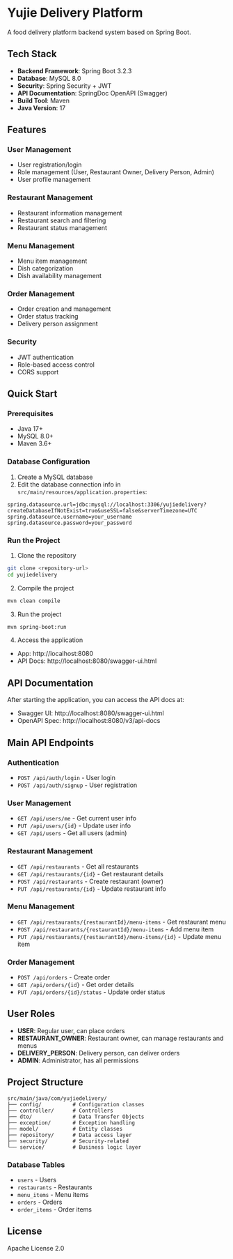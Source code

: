 # Yujie Delivery Platform

A food delivery platform backend system based on Spring Boot.

## Tech Stack

- **Backend Framework**: Spring Boot 3.2.3
- **Database**: MySQL 8.0
- **Security**: Spring Security + JWT
- **API Documentation**: SpringDoc OpenAPI (Swagger)
- **Build Tool**: Maven
- **Java Version**: 17

## Features

### User Management
- User registration/login
- Role management (User, Restaurant Owner, Delivery Person, Admin)
- User profile management

### Restaurant Management
- Restaurant information management
- Restaurant search and filtering
- Restaurant status management

### Menu Management
- Menu item management
- Dish categorization
- Dish availability management

### Order Management
- Order creation and management
- Order status tracking
- Delivery person assignment

### Security
- JWT authentication
- Role-based access control
- CORS support

## Quick Start

### Prerequisites

- Java 17+
- MySQL 8.0+
- Maven 3.6+

### Database Configuration

1. Create a MySQL database
2. Edit the database connection info in `src/main/resources/application.properties`:

```properties
spring.datasource.url=jdbc:mysql://localhost:3306/yujiedelivery?createDatabaseIfNotExist=true&useSSL=false&serverTimezone=UTC
spring.datasource.username=your_username
spring.datasource.password=your_password
```

### Run the Project

1. Clone the repository
```bash
git clone <repository-url>
cd yujiedelivery
```

2. Compile the project
```bash
mvn clean compile
```

3. Run the project
```bash
mvn spring-boot:run
```

4. Access the application
- App: http://localhost:8080
- API Docs: http://localhost:8080/swagger-ui.html

## API Documentation

After starting the application, you can access the API docs at:

- Swagger UI: http://localhost:8080/swagger-ui.html
- OpenAPI Spec: http://localhost:8080/v3/api-docs

## Main API Endpoints

### Authentication
- `POST /api/auth/login` - User login
- `POST /api/auth/signup` - User registration

### User Management
- `GET /api/users/me` - Get current user info
- `PUT /api/users/{id}` - Update user info
- `GET /api/users` - Get all users (admin)

### Restaurant Management
- `GET /api/restaurants` - Get all restaurants
- `GET /api/restaurants/{id}` - Get restaurant details
- `POST /api/restaurants` - Create restaurant (owner)
- `PUT /api/restaurants/{id}` - Update restaurant info

### Menu Management
- `GET /api/restaurants/{restaurantId}/menu-items` - Get restaurant menu
- `POST /api/restaurants/{restaurantId}/menu-items` - Add menu item
- `PUT /api/restaurants/{restaurantId}/menu-items/{id}` - Update menu item

### Order Management
- `POST /api/orders` - Create order
- `GET /api/orders/{id}` - Get order details
- `PUT /api/orders/{id}/status` - Update order status

## User Roles

- **USER**: Regular user, can place orders
- **RESTAURANT_OWNER**: Restaurant owner, can manage restaurants and menus
- **DELIVERY_PERSON**: Delivery person, can deliver orders
- **ADMIN**: Administrator, has all permissions

## Project Structure

```
src/main/java/com/yujiedelivery/
├── config/          # Configuration classes
├── controller/      # Controllers
├── dto/             # Data Transfer Objects
├── exception/       # Exception handling
├── model/           # Entity classes
├── repository/      # Data access layer
├── security/        # Security-related
└── service/         # Business logic layer
```

### Database Tables

- `users` - Users
- `restaurants` - Restaurants
- `menu_items` - Menu items
- `orders` - Orders
- `order_items` - Order items

## License

Apache License 2.0 
